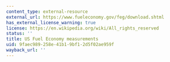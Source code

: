 ```yaml
---
content_type: external-resource
external_url: https://www.fueleconomy.gov/feg/download.shtml
has_external_license_warning: true
license: https://en.wikipedia.org/wiki/All_rights_reserved
status: ''
title: US Fuel Economy measurements
uid: 9faec989-258e-41b1-9bf1-2d5f02ae959f
wayback_url: ''
---
```

